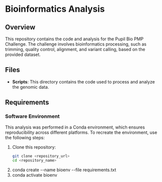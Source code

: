 # Bioinformatics Analysis

## Overview
This repository contains the code and analysis for the Pupil Bio PMP Challenge. The challenge involves bioinformatics processing, such as trimming, quality control, alignment, and variant calling, based on the provided dataset.

## Files
- **Scripts**: This directory contains the code used to process and analyze the genomic data.

## Requirements

### Software Environment
This analysis was performed in a Conda environment, which ensures reproducibility across different platforms. To recreate the environment, use the following steps:

1. Clone this repository:
   ```bash
   git clone <repository_url>
   cd <repository_name>
2. conda create --name bioenv --file requirements.txt
3. conda activate bioenv



